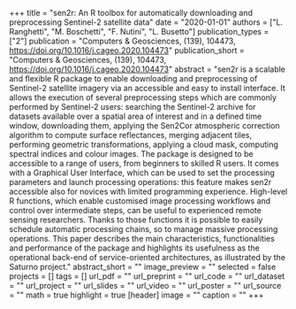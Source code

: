 +++
title = "sen2r: An R toolbox for automatically downloading and preprocessing Sentinel-2 satellite data"
date = "2020-01-01"
authors = ["L. Ranghetti", "M. Boschetti", "F. Nutini", "L. Busetto"]
publication_types = ["2"]
publication = "Computers & Geosciences, (139), 104473, https://doi.org/10.1016/j.cageo.2020.104473"
publication_short = "Computers & Geosciences, (139), 104473, https://doi.org/10.1016/j.cageo.2020.104473"
abstract = "sen2r is a scalable and flexible R package to enable downloading and preprocessing of Sentinel-2 satellite imagery via an accessible and easy to install interface. It allows the execution of several preprocessing steps which are commonly performed by Sentinel-2 users: searching the Sentinel-2 archive for datasets available over a spatial area of interest and in a defined time window, downloading them, applying the Sen2Cor atmospheric correction algorithm to compute surface reflectances, merging adjacent tiles, performing geometric transformations, applying a cloud mask, computing spectral indices and colour images. The package is designed to be accessible to a range of users, from beginners to skilled R users. It comes with a Graphical User Interface, which can be used to set the processing parameters and launch processing operations: this feature makes sen2r accessible also for novices with limited programming experience. High-level R functions, which enable customised image processing workflows and control over intermediate steps, can be useful to experienced remote sensing researchers. Thanks to those functions it is possible to easily schedule automatic processing chains, so to manage massive processing operations. This paper describes the main characteristics, functionalities and performance of the package and highlights its usefulness as the operational back-end of service-oriented architectures, as illustrated by the Saturno project."
abstract_short = ""
image_preview = ""
selected = false
projects = []
tags = []
url_pdf = ""
url_preprint = ""
url_code = ""
url_dataset = ""
url_project = ""
url_slides = ""
url_video = ""
url_poster = ""
url_source = ""
math = true
highlight = true
[header]
image = ""
caption = ""
+++
